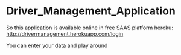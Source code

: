 # Driver_Management_Application

So this application is available online in free SAAS platform heroku: http://drivermanagement.herokuapp.com/login

You can enter your data and play around
